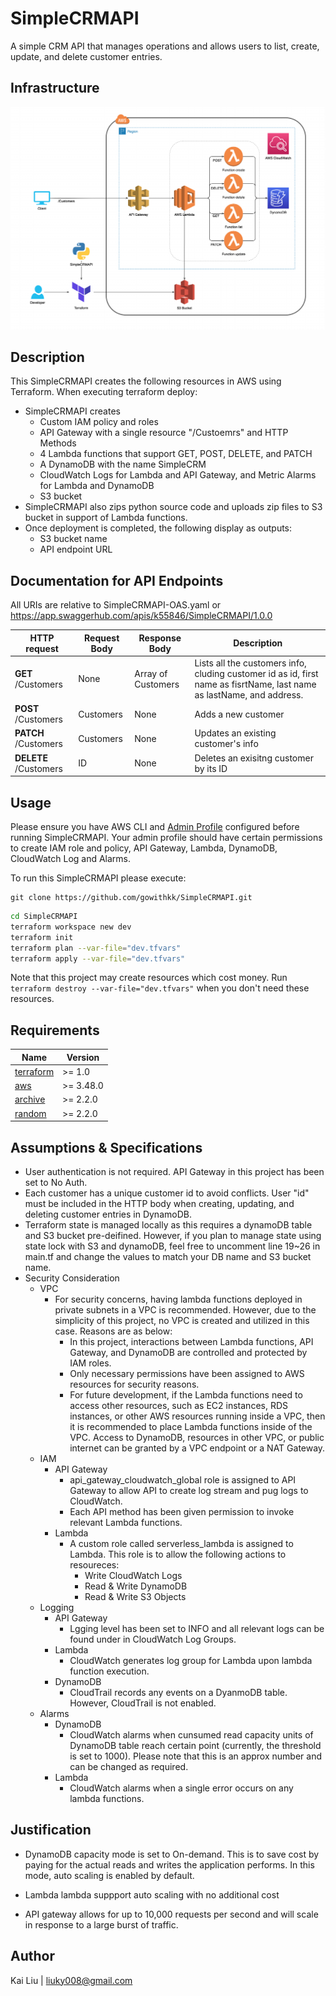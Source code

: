 # SimpleCRMAPI
A simple CRM API that manages operations and allows users to list, create, update, and delete customer entries.

## Infrastructure
![ alt text for screen readers](https://github.com/gowithkk/SimpleCRMAPI/blob/main/Image/SimpleCRMAPI-Architecture.png) 

## Description
This SimpleCRMAPI creates the following resources in AWS using Terraform. When executing terraform deploy:
* SimpleCRMAPI creates
     * Custom IAM policy and roles
     * API Gateway with a single resource "/Custoemrs" and HTTP Methods
     * 4 Lambda functions that support GET, POST, DELETE, and PATCH
     * A DynamoDB with the name SimpleCRM
     * CloudWatch Logs for Lambda and API Gateway, and Metric Alarms for Lambda and DynamoDB
     * S3 bucket
* SimpleCRMAPI also zips python source code and uploads zip files to S3 bucket in support of Lambda functions.
* Once deployment is completed, the following display as outputs:
     * S3 bucket name
     * API endpoint URL

## Documentation for API Endpoints

All URIs are relative to SimpleCRMAPI-OAS.yaml or https://app.swaggerhub.com/apis/k55846/SimpleCRMAPI/1.0.0

HTTP request | Request Body | Response Body | Description
------------ | ------------- | ------------- | ------------- 
**GET** /Customers  | None | Array of Customers | Lists all the customers info, cluding customer id as id, first name as fisrtName, last name as lastName, and address.
**POST** /Customers | Customers | None | Adds a new customer
**PATCH** /Customers | Customers | None | Updates an existing customer&#39;s info
**DELETE** /Customers | ID | None |  Deletes an exisitng customer by its ID

## Usage

Please ensure you have AWS CLI and [Admin Profile](https://docs.aws.amazon.com/polly/latest/dg/setup-aws-cli.html) configured before running SimpleCRMAPI. Your admin profile should have certain permissions to create IAM role and policy, API Gateway, Lambda, DynamoDB, CloudWatch Log and Alarms.

To run this SimpleCRMAPI please execute:

```
git clone https://github.com/gowithkk/SimpleCRMAPI.git
```

```bash
cd SimpleCRMAPI
terraform workspace new dev
terraform init
terraform plan --var-file="dev.tfvars"
terraform apply --var-file="dev.tfvars"
```

Note that this project may create resources which cost money. Run `terraform destroy --var-file="dev.tfvars"` when you don't need these resources.

## Requirements

| Name | Version |
|------|---------|
| <a name="requirement_terraform"></a> [terraform](#requirement\_terraform) | >= 1.0 |
| <a name="requirement_aws"></a> [aws](#requirement\_aws) | >= 3.48.0 |
| <a name="requirement_archive"></a> [archive](#requirement\_archive) | >= 2.2.0 |
| <a name="requirement_random"></a> [random](#requirement\_random) | >= 2.2.0 |

## Assumptions & Specifications
 * User authentication is not required. API Gateway in this project has been set to No Auth.
 * Each customer has a unique customer id to avoid conflicts. User "id" must be included in the HTTP body when creating, updating, and deleting customer entries in DynamoDB.
 * Terraform state is managed locally as this requires a dynamoDB table and S3 bucket pre-deifined. However, if you plan to manage state using state lock with S3 and dynamoDB, feel free to uncomment line 19~26 in main.tf and change the values to match your DB name and S3 bucket name.
 * Security Consideration
     * VPC
          * For security concerns, having lambda functions deployed in private subnets in a VPC is recommended. However, due to the simplicity of this project, no VPC is created and utilized in this case. Reasons are as below: 
               * In this project, interactions between Lambda functions, API Gateway, and DynamoDB are controlled and protected by IAM roles.
               * Only necessary permissions have been assigned to AWS resources for security reasons.
               * For future development, if the Lambda functions need to access other resources, such as EC2 instances, RDS instances, or other AWS resources running inside a VPC, then it is recommended to place Lambda functions inside of the VPC. Access to DynamoDB, resources in other VPC, or public internet can be granted by a VPC endpoint or a NAT Gateway.
     * IAM
          * API Gateway
               * api_gateway_cloudwatch_global role is assigned to API Gateway to allow API to create log stream and pug logs to CloudWatch.
               * Each API method has been given permission to invoke relevant Lambda functions.
          * Lambda
               * A custom role called serverless_lambda is assigned to Lambda. This role is to allow the following actions to resoureces:
                    * Write CloudWatch Logs 
                    * Read & Write DynamoDB 
                    * Read & Write S3 Objects
     * Logging
          * API Gateway
               * Lgging level has been set to INFO and all relevant logs can be found under in CloudWatch Log Groups.
          * Lambda
               * CloudWatch generates log group for Lambda upon lambda function execution.
          * DynamoDB
               * CloudTrail records any events on a DyanmoDB table. However, CloudTrail is not enabled.
     * Alarms
          * DynamoDB
               * CloudWatch alarms when cunsumed read capacity units of DynamoDB table reach certain point (currently, the threshold is set to 1000). Please note that this is an approx number and can be changed as required.
          * Lambda
               * CloudWatch alarms when a single error occurs on any lambda functions.


## Justification
* DynamoDB 
capacity mode is set to On-demand. This is to save cost by paying for the actual reads and writes the application performs.
In this mode, auto scaling is enabled by default. 

* Lambda 
lambda suppport auto scaling with no additional cost

* API gateway 
allows for up to 10,000 requests per second and will scale in response to a large burst of traffic.

## Author
Kai Liu | liuky008@gmail.com